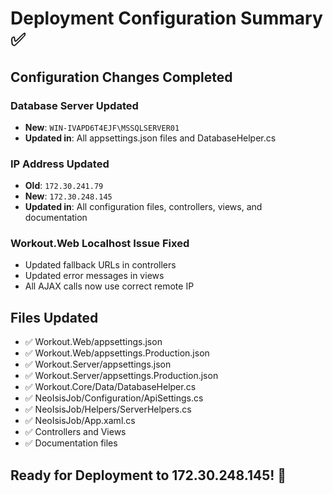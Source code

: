 # Deployment Configuration Summary ✅

## Configuration Changes Completed

### Database Server Updated
- **New**: `WIN-IVAPD6T4EJF\MSSQLSERVER01`
- **Updated in**: All appsettings.json files and DatabaseHelper.cs

### IP Address Updated  
- **Old**: `172.30.241.79`
- **New**: `172.30.248.145`
- **Updated in**: All configuration files, controllers, views, and documentation

### Workout.Web Localhost Issue Fixed
- Updated fallback URLs in controllers
- Updated error messages in views
- All AJAX calls now use correct remote IP

## Files Updated
- ✅ Workout.Web/appsettings.json
- ✅ Workout.Web/appsettings.Production.json  
- ✅ Workout.Server/appsettings.json
- ✅ Workout.Server/appsettings.Production.json
- ✅ Workout.Core/Data/DatabaseHelper.cs
- ✅ NeoIsisJob/Configuration/ApiSettings.cs
- ✅ NeoIsisJob/Helpers/ServerHelpers.cs
- ✅ NeoIsisJob/App.xaml.cs
- ✅ Controllers and Views
- ✅ Documentation files

## Ready for Deployment to 172.30.248.145! 🚀 